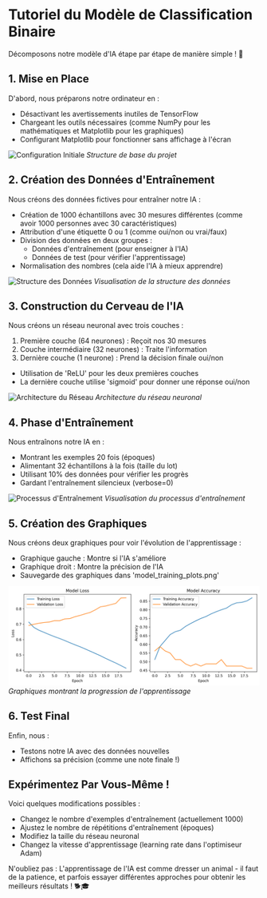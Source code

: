 
# Tutoriel du Modèle de Classification Binaire

Décomposons notre modèle d'IA étape par étape de manière simple ! 🚀

## 1. Mise en Place
D'abord, nous préparons notre ordinateur en :
- Désactivant les avertissements inutiles de TensorFlow
- Chargeant les outils nécessaires (comme NumPy pour les mathématiques et Matplotlib pour les graphiques)
- Configurant Matplotlib pour fonctionner sans affichage à l'écran

![Configuration Initiale](./images/setup.png)
*Structure de base du projet*

## 2. Création des Données d'Entraînement
Nous créons des données fictives pour entraîner notre IA :
- Création de 1000 échantillons avec 30 mesures différentes (comme avoir 1000 personnes avec 30 caractéristiques)
- Attribution d'une étiquette 0 ou 1 (comme oui/non ou vrai/faux)
- Division des données en deux groupes :
  * Données d'entraînement (pour enseigner à l'IA)
  * Données de test (pour vérifier l'apprentissage)
- Normalisation des nombres (cela aide l'IA à mieux apprendre)

![Structure des Données](./images/data_structure.png)
*Visualisation de la structure des données*

## 3. Construction du Cerveau de l'IA
Nous créons un réseau neuronal avec trois couches :
1. Première couche (64 neurones) : Reçoit nos 30 mesures
2. Couche intermédiaire (32 neurones) : Traite l'information
3. Dernière couche (1 neurone) : Prend la décision finale oui/non
- Utilisation de 'ReLU' pour les deux premières couches
- La dernière couche utilise 'sigmoid' pour donner une réponse oui/non

![Architecture du Réseau](./images/network_architecture.png)
*Architecture du réseau neuronal*

## 4. Phase d'Entraînement
Nous entraînons notre IA en :
- Montrant les exemples 20 fois (époques)
- Alimentant 32 échantillons à la fois (taille du lot)
- Utilisant 10% des données pour vérifier les progrès
- Gardant l'entraînement silencieux (verbose=0)

![Processus d'Entraînement](./images/training_process.png)
*Visualisation du processus d'entraînement*

## 5. Création des Graphiques
Nous créons deux graphiques pour voir l'évolution de l'apprentissage :
- Graphique gauche : Montre si l'IA s'améliore
- Graphique droit : Montre la précision de l'IA
- Sauvegarde des graphiques dans 'model_training_plots.png'

![Graphiques d'Apprentissage](model_training_plots.png)
*Graphiques montrant la progression de l'apprentissage*

## 6. Test Final
Enfin, nous :
- Testons notre IA avec des données nouvelles
- Affichons sa précision (comme une note finale !)

## Expérimentez Par Vous-Même ! 
Voici quelques modifications possibles :
- Changez le nombre d'exemples d'entraînement (actuellement 1000)
- Ajustez le nombre de répétitions d'entraînement (époques)
- Modifiez la taille du réseau neuronal
- Changez la vitesse d'apprentissage (learning rate dans l'optimiseur Adam)

N'oubliez pas : L'apprentissage de l'IA est comme dresser un animal - il faut de la patience, et parfois essayer différentes approches pour obtenir les meilleurs résultats ! 🐕🎓
